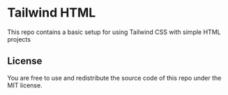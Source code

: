 # Tailwind HTML

This repo contains a basic setup for using Tailwind CSS with simple HTML projects

## License

You are free to use and redistribute the source code of this repo under the MIT license.
